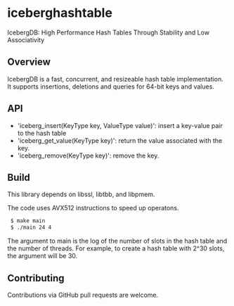 # iceberghashtable
IcebergDB: High Performance Hash Tables Through Stability and Low Associativity

Overview
--------
 IcebergDB is a fast, concurrent, and resizeable hash table implementation. It supports
 insertions, deletions and queries for 64-bit keys and values.
 
API
--------
* 'iceberg_insert(KeyType key, ValueType value)': insert a key-value pair to the hash table
* 'iceberg_get_value(KeyType key)': return the value associated with the key.
* 'iceberg_remove(KeyType key)': remove the key. 

Build
-------
This library depends on libssl, libtbb, and libpmem. 

The code uses AVX512 instructions to speed up operatons. 

```bash
 $ make main
 $ ./main 24 4
```

 The argument to main is the log of the number of slots in the hash table and
 the number of threads. For example, to create a hash table with 2^30 slots, the
 argument will be 30.

Contributing
------------
Contributions via GitHub pull requests are welcome.



